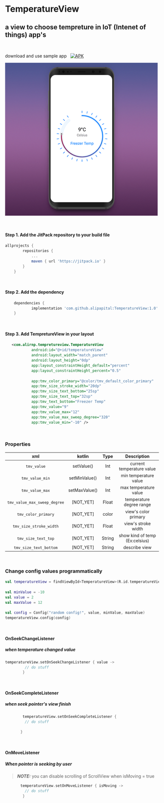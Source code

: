 # TemperatureView   

## a view to choose tempreture in IoT (Intenet of things)  app's

<br />

download and use sample app &nbsp; [![APK](https://img.shields.io/badge/APK-Demo-brightgreen.svg)](https://github.com/alipapital/TempViewDemo/blob/master/app/tempView%20v1.apk)

![](files/temperatureView.png)

<br />

#### Step 1. Add the JitPack repository to your build file
```gradle	
allprojects {
		repositories {
			...
			maven { url 'https://jitpack.io' }
		}
	}
```

<br />

#### Step 2. Add the dependency
```gradle	
	dependencies {
	        implementation 'com.github.alipapital:TemperatureView:1.0'
	}
```

<br />

#### Step 3. Add TempretureView in your layout
```xml
   <com.alirnp.tempretureview.TemperatureView
            android:id="@+id/temperatureView"
            android:layout_width="match_parent"
            android:layout_height="0dp"
            app:layout_constraintHeight_default="percent"
            app:layout_constraintHeight_percent="0.5"

            app:tmv_color_primary="@color/tmv_default_color_primary"
            app:tmv_size_stroke_width="20dp"
            app:tmv_size_text_bottom="25sp"
            app:tmv_size_text_top="32sp"
            app:tmv_text_bottom="Freezer Temp"
            app:tmv_value="9"
            app:tmv_value_max="12"
            app:tmv_value_max_sweep_degree="320"
            app:tmv_value_min="-10" />
```
<br />

### Properties

|xml|kotlin|Type|Description|
|:---:|:---:|:---:|:---:|
|`tmv_value`|setValue()|Int|current temperature value|
|`tmv_value_min`|setMinValue()|Int|min temperature value|
|`tmv_value_max`|setMaxValue()|Int|max temperature value|
|`tmv_value_max_sweep_degree`|[NOT_YET]|Float|temperature degree range|
|`tmv_color_primary`|[NOT_YET]|color|view's color primary|
|`tmv_size_stroke_width`|[NOT_YET]|Float|view's stroke width|
|`tmv_size_text_top`|[NOT_YET]|String|show kind of temp (Ex:celsius)|
|`tmv_size_text_bottom`|[NOT_YET]|String|describe view|


<br/> 

### Change config values programmatically
```kotlin
val temperatureView = findViewById<TemperatureView>(R.id.temperatureView)

val minValue = -10
val value = 2
val maxValue = 12

val config = Config("random config!", value, minValue, maxValue)
temperatureView.config(config)
```    
<br/> 

#### OnSeekChangeListener
##### when temperature changed value

```kotlin
temperatureView.setOnSeekChangeListener { value ->
         // do stuff
        }
```

<br/>

#### OnSeekCompleteListener
##### when seek pointer's view finish
```kotlin
        temperatureView.setOnSeekCompleteListener {
         // do stuff
       
       }
```
<br/>

#### OnMoveListener
##### When pointer is seeking by user
> **_NOTE:_**  you can disable scrolling of ScrollView when isMoving = true

```kotlin
       temperatureView.setOnMoveListener { isMoving ->
         // do stuff
        }
   
